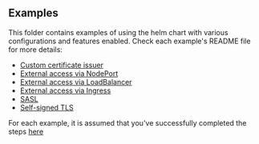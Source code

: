 ## Examples

This folder contains examples of using the helm chart with various configurations and features enabled. Check each example's README file for more details:

- [Custom certificate issuer](./with-custom-cert-issuer/README.md)
- [External access via NodePort](./with-external-via-nodeport/README.md)
- [External access via LoadBalancer](./with-external-via-loadbalancer/README.md)
- [External access via Ingress](./with-external-via-ingress/README.md)
- [SASL](./with-sasl/README.md)
- [Self-signed TLS](./with-selfsigned-tls/README.md)

For each example, it is assumed that you've successfully completed the steps [here](../README.md#prerequisites)
